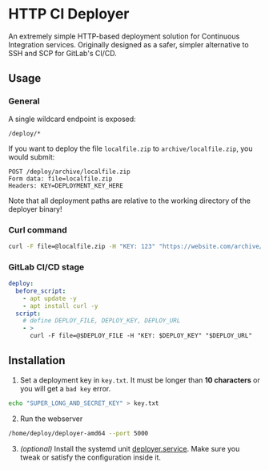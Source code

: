 # HTTP CI Deployer
An extremely simple HTTP-based deployment solution for Continuous Integration services. Originally designed as a safer, simpler alternative to SSH and SCP for GitLab's CI/CD.

## Usage
### General
A single wildcard endpoint is exposed:
```
/deploy/*
```
If you want to deploy the file `localfile.zip` to `archive/localfile.zip`, you would submit:
```
POST /deploy/archive/localfile.zip
Form data: file=localfile.zip
Headers: KEY=DEPLOYMENT_KEY_HERE
```
Note that all deployment paths are relative to the working directory of the deployer binary!

### Curl command
```bash
curl -F file=@localfile.zip -H "KEY: 123" "https://website.com/archive/localfile.zip"
```

### GitLab CI/CD stage
```yml
deploy:
  before_script:
    - apt update -y
    - apt install curl -y
  script:
    # define DEPLOY_FILE, DEPLOY_KEY, DEPLOY_URL
    - >
      curl -F file=@$DEPLOY_FILE -H "KEY: $DEPLOY_KEY" "$DEPLOY_URL"
```

## Installation
1. Set a deployment key in `key.txt`. It must be longer than **10 characters** or you will get a `bad key` error.
```bash
echo "SUPER_LONG_AND_SECRET_KEY" > key.txt
```

2. Run the webserver
```bash
/home/deploy/deployer-amd64 --port 5000
```

3. *(optional)* Install the systemd unit [deployer.service](deployer.service). Make sure you tweak or satisfy the configuration inside it.
